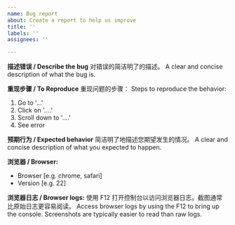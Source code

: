 ```yaml
---
name: Bug report
about: Create a report to help us improve
title: ''
labels: ''
assignees: ''

---
```


**描述错误 / Describe the bug**
对错误的简洁明了的描述。
A clear and concise description of what the bug is.

**重现步骤 / To Reproduce**
重现问题的步骤：
Steps to reproduce the behavior:
1. Go to '...'
2. Click on '....'
3. Scroll down to '....'
4. See error

**预期行为 / Expected behavior**
简洁明了地描述您期望发生的情况。
A clear and concise description of what you expected to happen.

**浏览器 / Browser:**
 - Browser [e.g. chrome, safari]
 - Version [e.g. 22]

**浏览器日志 / Browser logs:**
使用 F12 打开控制台以访问浏览器日志。截图通常比原始日志更容易阅读。
Access browser logs by using the F12 to bring up the console. Screenshots are typically easier to read than raw logs.
